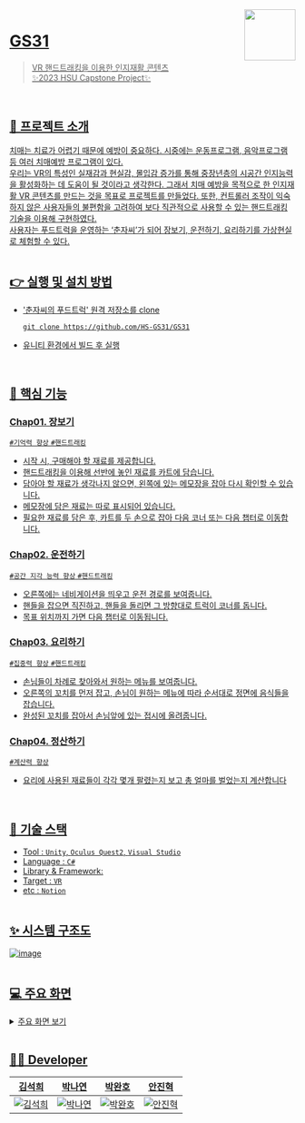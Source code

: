<a href="https://github.com/HS-GS31/GS31">
    <img src="https://github.com/HS-GS31/GS31/assets/69100145/edd350f5-c84b-4a24-9e5b-494320e2d431" align="right" height="90" />

# GS31
  > VR 핸드트래킹을 이용한 인지재활 콘텐츠<br>
  > ✨2023 HSU Capstone Project✨
    
  <br>

  ## 📢 프로젝트 소개
  치매는 치료가 어렵기 때문에 예방이 중요하다. 시중에는 운동프로그램, 음악프로그램 등 여러 치매예방 프로그램이 있다.<br> 우리는 VR의 특성인 실재감과 현실감, 몰입감 증가를 통해 중장년층의 시공간 인지능력을 활성화하는 데 도움이 될 것이라고 생각한다. 그래서 치매 예방을 목적으로 한 인지재활 VR 콘텐츠를 만드는 것을 목표로 프로젝트를 만들었다. 또한, 컨트롤러 조작이 익숙하지 않은 사용자들의 불편함을 고려하여 보다 직관적으로 사용할 수 있는 핸드트래킹 기술을 이용해 구현하였다. <br> 사용자는 푸드트럭을 운영하는 ‘춘자씨’가 되어 장보기, 운전하기, 요리하기를 가상현실로 체험할 수 있다.    <br><br> 

    
  ## 👉 실행 및 설치 방법
  - '춘자씨의 푸드트럭' 원격 저장소를 clone
    ```shell
    git clone https://github.com/HS-GS31/GS31
    ```
  - 유니티 환경에서 빌드 후 실행
  <br>
    
  ## 📌 핵심 기능
### Chap01. 장보기
`#기억력 향상` `#핸드트래킹`
- 시작 시, 구매해야 할 재료를 제공합니다.
- 핸드트래킹을 이용해 선반에 놓인 재료를 카트에 담습니다.
- 담아야 할 재료가 생각나지 않으면, 왼쪽에 있는 메모장을 잡아 다시 확인할 수 있습니다.
- 메모장에 담은 재료는 따로 표시되어 있습니다.
- 필요한 재료를 담은 후, 카트를 두 손으로 잡아 다음 코너 또는 다음 챕터로 이동합니다.
    
### Chap02. 운전하기
`#공간 지각 능력 향상` `#핸드트래킹`
- 오른쪽에는 네비게이션을 띄우고 운전 경로를 보여줍니다.
- 핸들을 잡으면 직진하고, 핸들을 돌리면 그 방향대로 트럭이 코너를 돕니다.
- 목표 위치까지 가면 다음 챕터로 이동됩니다.
    
### Chap03. 요리하기
`#집중력 향상` `#핸드트래킹`
- 손님들이 차례로 찾아와서 원하는 메뉴를 보여줍니다.
- 오른쪽의 꼬치를 먼저 잡고, 손님이 원하는 메뉴에 따라 순서대로 정면에 음식들을 잡습니다.
- 완성된 꼬치를 잡아서 손님앞에 있는 접시에 올려줍니다.
    
### Chap04. 정산하기
`#계산력 향상`
- 요리에 사용된 재료들이 각각 몇개 팔렸는지 보고 총 얼마를 벌었는지 계산합니다
    
 <br>
    
  ## 🔧 기술 스택
- Tool : `Unity`, `Oculus Quest2`, `Visual Studio`
- Language : `C#`
- Library & Framework: 
- Target : `VR`
- etc : `Notion`
    <br><br>
    
## ✨ 시스템 구조도
  ![image](https://github.com/HS-GS31/GS31/assets/69100145/a18246e4-af08-4981-a5ad-cadfd52537f1)
<br><br>
    
  ## 💻 주요 화면
  <details>
    <summary> 주요 화면 보기 </summary>
- 메인 화면
      
- 시작하기(네컷 만화)
      
- 이어하기(챕터 선택)
      
- 장보기
      
- 운전하기
      
- 요리하
      
- 정산하기    
      
</details>
   <br>
    
  ## 👩‍💻 Developer
|                                 <a href="https://github.com/yehang218">김석희</a>                                |                                                      <a href="https://github.com/N-Y-P">박나연</a>                                                       |                                                      <a href="https://github.com/pwh0607">박완호</a>                                                       |                                 <a href="https://github.com/gestgest">안진혁</a>                                 |
| :--------------------------------------------------------------------: | :---------------------------------------------------------------------------------------------------------------: | :---------------------------------------------------------------------------------------------------------------: | :---------------------------------------------------------------------------------------------------------------: |
| ![김석희](https://user-images.githubusercontent.com/69100145/216752333-a03bf85a-5acd-4d27-ac1d-33d302c902c3.png) | ![박나연](https://github.com/HS-GS31/GS31/assets/69100145/9a50af85-ea71-4a46-a570-d7988bcbb656) | ![박완호](https://github.com/HS-GS31/GS31/assets/69100145/a9322f87-ca85-40b5-9997-edf3d279f651) | ![안진혁](https://github.com/HS-GS31/GS31/assets/69100145/d4ef12e5-a10d-49d9-95e3-144da3d45374) |
